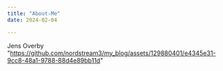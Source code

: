 ```yaml
---
title: "About-Me"
date: 2024-02-04

---
```

Jens Overby
"https://github.com/nordstream3/my_blog/assets/129880401/e4345e31-9cc8-48a1-9788-88d4e89bb11d"
